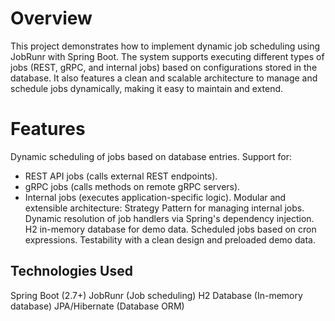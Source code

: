 # Overview
This project demonstrates how to implement dynamic job scheduling using JobRunr with Spring Boot. The system supports executing different types of jobs (REST, gRPC, and internal jobs) based on configurations stored in the database. It also features a clean and scalable architecture to manage and schedule jobs dynamically, making it easy to maintain and extend.

# Features
Dynamic scheduling of jobs based on database entries.
Support for:
- REST API jobs (calls external REST endpoints).
- gRPC jobs (calls methods on remote gRPC servers).
- Internal jobs (executes application-specific logic).
Modular and extensible architecture:
Strategy Pattern for managing internal jobs.
Dynamic resolution of job handlers via Spring's dependency injection.
H2 in-memory database for demo data.
Scheduled jobs based on cron expressions.
Testability with a clean design and preloaded demo data.
## Technologies Used
Spring Boot (2.7+)
JobRunr (Job scheduling)
H2 Database (In-memory database)
JPA/Hibernate (Database ORM)
